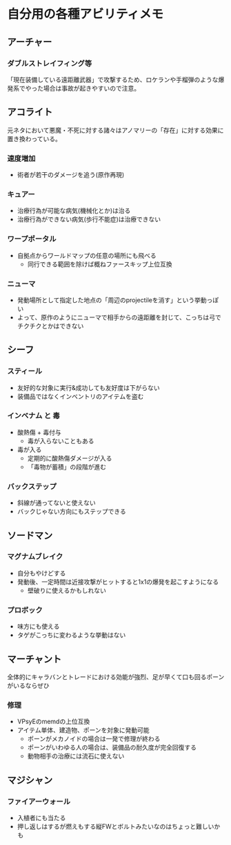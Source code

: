 # 自分用の各種アビリティメモ

## アーチャー

### ダブルストレイフィング等

「現在装備している遠距離武器」で攻撃するため、ロケランや手榴弾のような爆発系でやった場合は事故が起きやすいので注意。

## アコライト

元ネタにおいて悪魔・不死に対する諸々はアノマリーの「存在」に対する効果に置き換わっている。

### 速度増加

* 術者が若干のダメージを追う(原作再現)

### キュアー

* 治療行為が可能な病気(機械化とか)は治る
* 治療行為ができない病気(歩行不能症)は治療できない

### ワープポータル

* 自拠点からワールドマップの任意の場所にも飛べる
  * 同行できる範囲を除けば概ねファースキップ上位互換

### ニューマ

* 発動場所として指定した地点の「周辺のprojectileを消す」という挙動っぽい
* よって、原作のようにニューマで相手からの遠距離を封じて、こっちは弓でチクチクとかはできない

## シーフ

### スティール

* 友好的な対象に実行&成功しても友好度は下がらない
* 装備品ではなくインベントリのアイテムを盗む

### インベナム と 毒

* 酸熱傷 + 毒付与
  * 毒が入らないこともある
* 毒が入る
  * 定期的に酸熱傷ダメージが入る
  * 「毒物が蓄積」の段階が進む

### バックステップ

* 斜線が通ってないと使えない
* バックじゃない方向にもステップできる

## ソードマン

### マグナムブレイク

* 自分もやけどする
* 発動後、一定時間は近接攻撃がヒットすると1x1の爆発を起こすようになる
  * 壁破りに使えるかもしれない

### プロボック

* 味方にも使える
* タゲがこっちに変わるような挙動はない

## マーチャント

全体的にキャラバンとトレードにおける効能が強烈、足が早くて口も回るポーンがいるならぜひ

### 修理

* VPsyEのmemdの上位互換
* アイテム単体、建造物、ポーンを対象に発動可能
  * ポーンがメカノイドの場合は一発で修理が終わる
  * ポーンがいわゆる人の場合は、装備品の耐久度が完全回復する
  * 動物相手の治療には流石に使えない

## マジシャン

### ファイアーウォール

* 入植者にも当たる
* 押し返しはするが燃えもする縦FWとボルトみたいなのはちょっと難しいかも
